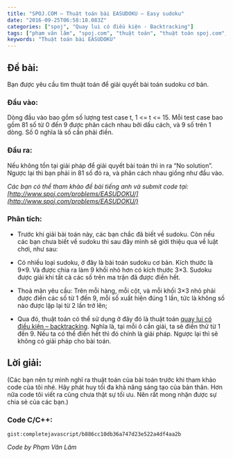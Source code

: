 ```yaml
---
title: "SPOJ.COM – Thuật toán bài EASUDOKU – Easy sudoku"
date: "2016-09-25T06:58:18.083Z"
categories: ["spoj", "Quay lui có điều kiện - Backtracking"]
tags: ["phạm văn lâm", "spoj.com", "thuật toán", "thuật toán spoj.com", "quay lui có điều kiện backtracking"]
keywords: "Thuật toán bài EASUDOKU"
---
```


## **Đề bài:**

Bạn được yêu cầu tìm thuật toán để giải quyết bài toán sudoku cơ bản.

### **Đầu vào:**

Dòng đầu vào bao gồm số lượng test case t, 1 <= t <= 15\. Mỗi test case bao gồm 81 số từ 0 đến 9 được phân cách nhau bởi dấu cách, và 9 số trên 1 dòng. Số 0 nghĩa là số cần phải điền.

### **Đầu ra:**

Nếu không tồn tại giải pháp để giải quyết bài toán thì in ra “No solution”. Ngược lại thì bạn phải in 81 số đó ra, và phân cách nhau giống như đầu vào. 

_Các bạn có thể tham khảo đề bài tiếng anh và submit code tại: [http://www.spoj.com/problems/EASUDOKU/](http://www.spoj.com/problems/EASUDOKU/)_

### **Phân tích:**

+ Trước khi giải bài toán này, các bạn chắc đã biết về sudoku. Còn nếu các bạn chưa biết về sudoku thì sau đây mình sẽ giới thiệu qua về luật chơi, như sau: 

+ Có nhiều loại sudoku, ở đây là bài toán sudoku cơ bản. Kích thước là 9×9\. Và được chia ra làm 9 khối nhỏ hơn có kích thước 3×3\. Sudoku được giải khi tất cả các số trên ma trận đã được điền hết. 

+ Thoả mãn yêu cầu: Trên mỗi hàng, mỗi cột, và mỗi khối 3×3 nhỏ phải được điền các số từ 1 đến 9, mỗi số xuất hiện đúng 1 lần, tức là không số nào được lặp lại từ 2 lần trở lên; 

+ Qua đó, thuật toán có thể sử dụng ở đây đó là thuật toán [quay lui có điều kiện – backtracking](/category/quay-lui-co-dieu-kien-backtracking/). Nghĩa là, tại mỗi ô cần giải, ta sẽ điền thử từ 1 đến 9\. Nếu ta có thể điền hết thì đó chính là giải pháp. Ngược lại thì sẽ không có giải pháp cho bài toán.

## **Lời giải:**

(Các bạn nên tự mình nghĩ ra thuật toán của bài toán trước khi tham khảo code của tôi nhé. Hãy phát huy tối đa khả năng sáng tạo của bản thân. Hơn nữa code tôi viết ra cũng chưa thật sự tối ưu. Nên rất mong nhận được sự chia sẻ của các bạn.)

### **Code C/C++:**

`gist:completejavascript/b886cc10db36a747d23e522a4df4aa2b`

_Code by Phạm Văn Lâm_